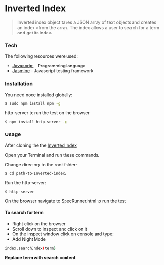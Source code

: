 # Inverted Index

>Inverted index object takes a JSON array of text objects and creates an index >from the array.
>The index allows a user to search for a term and get its index.


### Tech

The following resources were used:

* [Javascript](https://www.google.com) - Programming language
* [Jasmine](http://jasmine.github.io/2.0/introduction.html) - Javascript testing framework

### Installation

You need node installed globally:

```sh
$ sudo npm install npm -g
```
http-server to run the test on the browser
```sh
$ npm install http-server -g
```
### Usage

After cloning the the [Inverted Index](https://github.com/andela-mkwamboka/Inverted-Index)

Open your Terminal and run these commands.

Change directory to the root folder:
```sh
$ cd path-to-Inverted-index/
```


Run the http-server:
```sh
$ http-server
```

On the browser navigate to SpecRunner.html to run the test

#### To search for term

 - Right click on the browser
 - Scroll down to inspect and click on it
 - On the inspect window click on console and type: 
 - Add Night Mode
```sh
index.searchIndex(term) 
```
**Replace term with search content**
